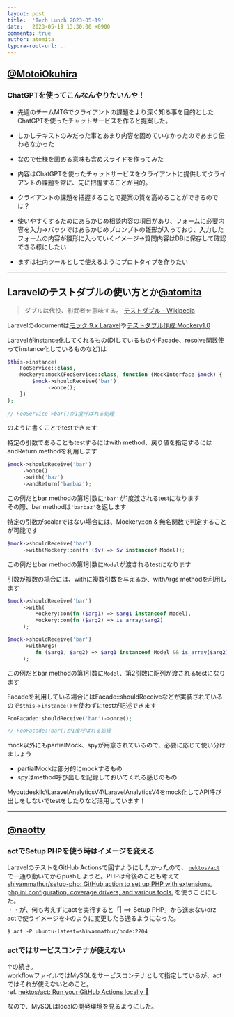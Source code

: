 ```yaml
---
layout: post
title:  'Tech Lunch 2023-05-19'
date:   2023-05-19 13:30:00 +0900
comments: true
author: atomita
typora-root-url: ..
---
```


## [@MotoiOkuhira](https://github.com/MotoiOkuhira)
### ChatGPTを使ってこんなんやりたいんや！
- 先週のチームMTGでクライアントの課題をより深く知る事を目的としたChatGPTを使ったチャットサービスを作ると提案した。

- しかしテキストのみだった事とあまり内容を固めていなかったのであまり伝わらなかった ﻿

- なので仕様を固める意味も含めスライドを作ってみた

- 内容はChatGPTを使ったチャットサービスをクライアントに提供してクライアントの課題を常に、先に把握することが目的。

- クライアントの課題を把握することで提案の質を高めることができるのでは？

- 使いやすくするためにあらかじめ相談内容の項目があり、フォームに必要内容を入力→バックではあらかじめプロンプトの雛形が入っており、入力したフォームの内容が雛形に入っていくイメージ→質問内容はDBに保存して確認できる様にしたい

- まずは社内ツールとして使えるようにプロトタイプを作りたい

---

## Laravelのテストダブルの使い方とか[@atomita](https://github.com/atomita)

> ダブルは代役、影武者を意味する。
> [テストダブル - Wikipedia](https://ja.wikipedia.org/wiki/%E3%83%86%E3%82%B9%E3%83%88%E3%83%80%E3%83%96%E3%83%AB)

Laravelのdocumentは[モック 9.x Laravel](https://readouble.com/laravel/9.x/ja/mocking.html)や[テストダブル作成:Mockery1.0](https://readouble.com/mockery/1.0/ja/creating_test_doubles.html)

Laravelがinstance化してくれるもの(DIしているものやFacade、resolve関数使ってinstance化しているものなど)は

```php
$this->instance(
    FooService::class,
    Mockery::mock(FooService::class, function (MockInterface $mock) {
        $mock->shouldReceive('bar')
             ->once();
    })
);
    
// FooService->bar()が1度呼ばれる処理
```

のように書くことでtestできます

特定の引数であることもtestするにはwith method、戻り値を指定するにはandReturn methodを利用します

```php
$mock->shouldReceive('bar')
     ->once()
     ->with('baz')
     ->andReturn('barbaz');
```

この例だとbar methodの第1引数に`'bar'`が1度渡されるtestになります  
その際、bar methodは`'barbaz'`を返します

特定の引数がscalarではない場合には、Mockery::on & 無名関数で判定することが可能です

```php
$mock->shouldReceive('bar')
     ->with(Mockery::on(fn ($v) => $v instanceof Model));
```

この例だとbar methodの第1引数に`Model`が渡されるtestになります  

引数が複数の場合には、withに複数引数を与えるか、withArgs methodを利用します

```php
$mock->shouldReceive('bar')
     ->with(
         Mockery::on(fn ($arg1) => $arg1 instanceof Model),
         Mockery::on(fn ($arg2) => is_array($arg2)
     );
```

```php
$mock->shouldReceive('bar')
     ->withArgs(
         fn ($arg1, $arg2) => $arg1 instanceof Model && is_array($arg2))
     );
```

この例だとbar methodの第1引数に`Model`、第2引数に配列が渡されるtestになります  

Facadeを利用している場合にはFacade::shouldReceiveなどが実装されているので`$this->instance()`を使わずにtestが記述できます

```php
FooFacade::shouldReceive('bar')->once();

// FooFacade::bar()が1度呼ばれる処理
```

mock以外にもpartialMock、spyが用意されているので、必要に応じて使い分けましょう

- partialMockは部分的にmockするもの
- spyはmethod呼び出しを記録しておいてくれる感じのもの

Myoutdeskllc\LaravelAnalyticsV4\LaravelAnalyticsV4をmock化してAPI呼び出しをしないでtestをしたりなど活用しています！


---

## [@naotty](https://github.com/naotty)
###  actでSetup PHPを使う時はイメージを変える
LaravelのテストをGitHub Actionsで回すようにしたかったので、 [`nektos/act`](https://github.com/nektos/act) で一通り動いてからpushしようと。PHPは今後のことも考えて [shivammathur/setup\-php: GitHub action to set up PHP with extensions, php\.ini configuration, coverage drivers, and various tools\.](https://github.com/shivammathur/setup-php) を使うことにした。  
・・が、何も考えずにactを実行すると「| ==> Setup PHP」から進まないorz  
actで使うイメージを↓のように変更したら通るようになった。

```shell
$ act -P ubuntu-latest=shivammathur/node:2204
```

###  actではサービスコンテナが使えない
↑の続き。  
workflowファイルではMySQLをサービスコンテナとして指定しているが、actではそれが使えないとのこと。  
ref. [nektos/act: Run your GitHub Actions locally 🚀](https://github.com/nektos/act#known-issues)  
  
なので、MySQLはlocalの開発環境を見るようにした。






